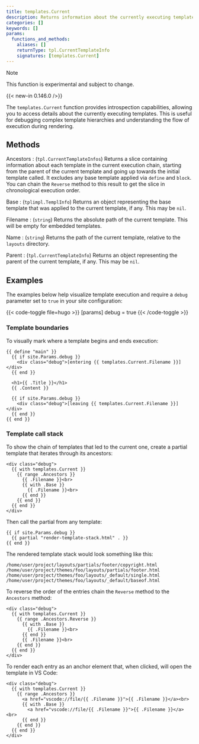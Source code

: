 ```yaml
---
title: templates.Current
description: Returns information about the currently executing template.
categories: []
keywords: []
params:
  functions_and_methods:
    aliases: []
    returnType: tpl.CurrentTemplateInfo
    signatures: [templates.Current]
---
```


> [!note]
> This function is experimental and subject to change.

{{< new-in 0.146.0 />}}

The `templates.Current` function provides introspection capabilities, allowing you to access details about the currently executing templates. This is useful for debugging complex template hierarchies and understanding the flow of execution during rendering.

## Methods

Ancestors
: (`tpl.CurrentTemplateInfos`) Returns a slice containing information about each template in the current execution chain, starting from the parent of the current template and going up towards the initial template called. It excludes any base template applied via `define` and `block`. You can chain the `Reverse` method to this result to get the slice in chronological execution order.

Base
: (`tplimpl.TemplInfo`) Returns an object representing the base template that was applied to the current template, if any. This may be `nil`.

Filename
: (`string`) Returns the absolute path of the current template. This will be empty for embedded templates.

Name
: (`string`) Returns the path of the current template, relative to the `layouts` directory.

Parent
: (`tpl.CurrentTemplateInfo`) Returns an object representing the parent of the current template, if any. This may be `nil`.

## Examples

The examples below help visualize template execution and require a `debug` parameter set to `true` in your site configuration:

{{< code-toggle file=hugo >}}
[params]
debug = true
{{< /code-toggle >}}

### Template boundaries

To visually mark where a template begins and ends execution:

```go-html-template {file="layouts/_default/single.html"}
{{ define "main" }}
  {{ if site.Params.debug }}
    <div class="debug">[entering {{ templates.Current.Filename }}]</div>
  {{ end }}

  <h1>{{ .Title }}</h1>
  {{ .Content }}

  {{ if site.Params.debug }}
    <div class="debug">[leaving {{ templates.Current.Filename }}]</div>
  {{ end }}
{{ end }}
```

### Template call stack

To show the chain of templates that led to the current one, create a partial template that iterates through its ancestors:

```go-html-template {file="layouts/partials/render-template-stack.html" copy=true}
<div class="debug">
  {{ with templates.Current }}
    {{ range .Ancestors }}
      {{ .Filename }}<br>
      {{ with .Base }}
        {{ .Filename }}<br>
      {{ end }}
    {{ end }}
  {{ end }}
</div>
```

Then call the partial from any template:

```go-html-template {file="layouts/partials/footer/copyright.html" copy=true}
{{ if site.Params.debug }}
  {{ partial "render-template-stack.html" . }}
{{ end }}
```

The rendered template stack would look something like this:

```text
/home/user/project/layouts/partials/footer/copyright.html
/home/user/project/themes/foo/layouts/partials/footer.html
/home/user/project/themes/foo/layouts/_default/single.html
/home/user/project/themes/foo/layouts/_default/baseof.html
```

To reverse the order of the entries chain the `Reverse` method to the `Ancestors` method:

```go-html-template {file="layouts/partials/render-template-stack.html" copy=true}
<div class="debug">
  {{ with templates.Current }}
    {{ range .Ancestors.Reverse }}
      {{ with .Base }}
        {{ .Filename }}<br>
      {{ end }}
      {{ .Filename }}<br>
    {{ end }}
  {{ end }}
</div>
```

To render each entry as an anchor element that, when clicked, will open the template in VS Code:

```go-html-template {file="layouts/partials/render-template-stack.html" copy=true}
<div class="debug">
  {{ with templates.Current }}
    {{ range .Ancestors }}
      <a href="vscode://file/{{ .Filename }}">{{ .Filename }}</a><br>
      {{ with .Base }}
        <a href="vscode://file/{{ .Filename }}">{{ .Filename }}</a><br>
      {{ end }}
    {{ end }}
  {{ end }}
</div>
```
